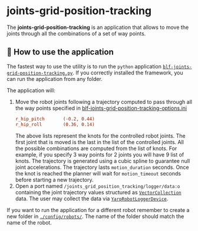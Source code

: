 # joints-grid-position-tracking
The **joints-grid-position-tracking** is an application that allows to move the joints
through all the combinations of a set of way points.

## 🏃 How to use the application
The fastest way to use the utility is to run the `python` application
[`blf-joints-grid-position-tracking.py`](./blf-joints-grid-position-tracking.py).
If you correctly installed the framework, you can run the application from any folder.

The application will:
1. Move the robot joints following a trajectory computed to pass through all the way points specified in
   [blf-joints-grid-position-tracking-options.ini](./config/robots/ergoCubGazeboV1_1/blf-joints-grid-position-tracking-options.ini)
   ```ini
   r_hip_pitch       (-0.2, 0.44)
   r_hip_roll        (0.36, 0.14)
   ```
   The above lists represent the knots for the controlled robot joints.
   The first joint that is moved is the last in the list of the controlled joints.
   All the possible combinations are computed from the list of knots. For example, if you specify
   $3$ way points for $2$ joints you will have $9$ list of knots.
   The trajectory is generated using a cubic spline to guarantee null joint accelerations.
   The trajectory lasts `motion_duration` seconds. Once the knot is reached the planner
   will wait for `motion_timeout` seconds before starting a new trajectory.
2. Open a port named `/joints_grid_position_tracking/logger/data:o` containing the joint trajectory values structured as
   [`VectorCollection`](../../src/YarpUtilities/thrifts/BipedalLocomotion/YarpUtilities/VectorsCollection.thrift)
   data. The user may collect the data via [`YarpRobotLoggerDevice`](../../devices/YarpRobotLoggerDevice).

If you want to run the application for a different robot remember to create a new folder in
[`./config/robots/`](./config/robots). The name of the folder should match the name of the robot.
